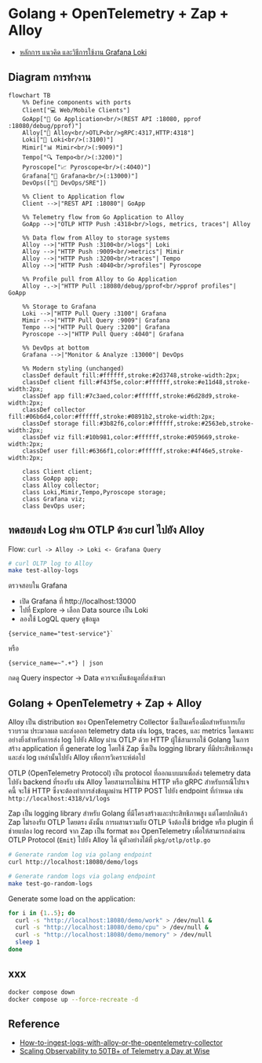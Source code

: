# Golang + OpenTelemetry + Zap + Alloy

- [หลักการ แนวคิด และวิธีการใช้งาน Grafana Loki](docs/Loki.md)


## Diagram การทำงาน

```mermaid
flowchart TB
    %% Define components with ports
    Client["💻 Web/Mobile Clients"]
    GoApp["🚀 Go Application<br/>(REST API :18080, pprof :18080/debug/pprof)"]
    Alloy["📡 Alloy<br/>OTLP<br/>gRPC:4317,HTTP:4318"]
    Loki["📝 Loki<br/>(:3100)"]
    Mimir["📊 Mimir<br/>(:9009)"]
    Tempo["🔍 Tempo<br/>(:3200)"]
    Pyroscope["📈 Pyroscope<br/>(:4040)"]
    Grafana["🎯 Grafana<br/>(:13000)"]
    DevOps(["👤 DevOps/SRE"])

    %% Client to Application flow
    Client -->|"REST API :18080"| GoApp
    
    %% Telemetry flow from Go Application to Alloy
    GoApp -->|"OTLP HTTP Push :4318<br/>logs, metrics, traces"| Alloy

    %% Data flow from Alloy to storage systems
    Alloy -->|"HTTP Push :3100<br/>logs"| Loki
    Alloy -->|"HTTP Push :9009<br/>metrics"| Mimir
    Alloy -->|"HTTP Push :3200<br/>traces"| Tempo
    Alloy -->|"HTTP Push :4040<br/>profiles"| Pyroscope
    
    %% Profile pull from Alloy to Go Application
    Alloy -.->|"HTTP Pull :18080/debug/pprof<br/>pprof profiles"| GoApp

    %% Storage to Grafana
    Loki -->|"HTTP Pull Query :3100"| Grafana
    Mimir -->|"HTTP Pull Query :9009"| Grafana
    Tempo -->|"HTTP Pull Query :3200"| Grafana
    Pyroscope -->|"HTTP Pull Query :4040"| Grafana
    
    %% DevOps at bottom
    Grafana -->|"Monitor & Analyze :13000"| DevOps

    %% Modern styling (unchanged)
    classDef default fill:#ffffff,stroke:#2d3748,stroke-width:2px;
    classDef client fill:#f43f5e,color:#ffffff,stroke:#e11d48,stroke-width:2px;
    classDef app fill:#7c3aed,color:#ffffff,stroke:#6d28d9,stroke-width:2px;
    classDef collector fill:#06b6d4,color:#ffffff,stroke:#0891b2,stroke-width:2px;
    classDef storage fill:#3b82f6,color:#ffffff,stroke:#2563eb,stroke-width:2px;
    classDef viz fill:#10b981,color:#ffffff,stroke:#059669,stroke-width:2px;
    classDef user fill:#6366f1,color:#ffffff,stroke:#4f46e5,stroke-width:2px;
    
    class Client client;
    class GoApp app;
    class Alloy collector;
    class Loki,Mimir,Tempo,Pyroscope storage;
    class Grafana viz;
    class DevOps user;
```

## ทดสอบส่ง Log ผ่าน OTLP ด้วย curl ไปยัง Alloy

Flow: `curl -> Alloy -> Loki <- Grafana Query`

```sh
# curl OLTP log to Alloy
make test-alloy-logs
```

ตรวจสอบใน Grafana

- เปิด Grafana ที่ http://localhost:13000
- ไปที่ Explore -> เลือก Data source เป็น Loki
- ลองใช้ LogQL query ดูข้อมูล

```LogQL
{service_name="test-service"}`
```

หรือ

```LogQL
{service_name=~".+"} | json
```

กดดู Query inspector -> Data ควรจะเห็นข้อมูลที่ส่งเข้ามา

## Golang + OpenTelemetry + Zap + Alloy

Alloy เป็น distribution ของ OpenTelemetry Collector ซึ่งเป็นเครื่องมือสำหรับการเก็บรวบรวม ประมวลผล และส่งออก telemetry data เช่น logs, traces, และ metrics โดยเฉพาะอย่างยิ่งสำหรับการส่ง log ไปยัง Alloy ผ่าน OTLP ด้วย HTTP ผู้ใช้สามารถใช้ Golang ในการสร้าง application ที่ generate log โดยใช้ Zap ซึ่งเป็น logging library ที่มีประสิทธิภาพสูง และส่ง log เหล่านั้นไปยัง Alloy เพื่อการวิเคราะห์ต่อไป

OTLP (OpenTelemetry Protocol) เป็น protocol ที่ออกแบบมาเพื่อส่ง telemetry data ไปยัง backend ที่รองรับ เช่น Alloy โดยสามารถใช้ผ่าน HTTP หรือ gRPC สำหรับกรณีโปรเจคนี้ จะใช้ HTTP ซึ่งจะต้องทำการส่งข้อมูลผ่าน HTTP POST ไปยัง endpoint ที่กำหนด เช่น `http://localhost:4318/v1/logs`

Zap เป็น logging library สำหรับ Golang ที่มีโครงสร้างและประสิทธิภาพสูง แต่โดยปกติแล้ว Zap ไม่รองรับ OTLP โดยตรง ดังนั้น การผสานรวมกับ OTLP จึงต้องใช้ bridge หรือ plugin ที่ช่วยแปลง log record จาก Zap เป็น format ของ OpenTelemetry เพื่อให้สามารถส่งผ่าน OTLP Protocol (`Emit`) ไปยัง Alloy ได้ ดูตัวอย่างได้ที่ `pkg/otlp/otlp.go`

```sh
# Generate random log via golang endpoint
curl http://localhost:18080/demo/logs

# Generate random logs via golang endpoint
make test-go-random-logs
```


Generate some load on the application:

```sh
for i in {1..5}; do
  curl -s "http://localhost:18080/demo/work" > /dev/null &
  curl -s "http://localhost:18080/demo/cpu" > /dev/null &
  curl -s "http://localhost:18080/demo/memory" > /dev/null
  sleep 1
done
```






## 


## xxx

```sh
docker compose down
docker compose up --force-recreate -d
```


## Reference

- [How-to-ingest-logs-with-alloy-or-the-opentelemetry-collector](https://grafana.com/blog/2025/02/24/grafana-loki-101-how-to-ingest-logs-with-alloy-or-the-opentelemetry-collector/)
- [Scaling Observability to 50TB+ of Telemetry a Day at Wise](https://www.youtube.com/watch?v=Sd8epoCHoi0)
